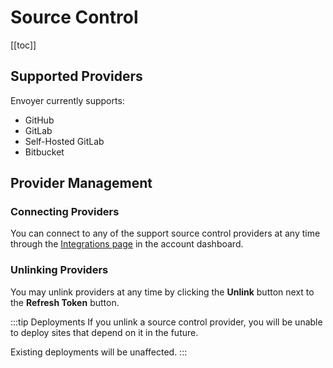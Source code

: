 # Source Control

[[toc]]

## Supported Providers

Envoyer currently supports:

- GitHub
- GitLab
- Self-Hosted GitLab
- Bitbucket

## Provider Management

### Connecting Providers

You can connect to any of the support source control providers at any time through the [Integrations page](https://envoyer.io/user/profile#/integrations) in the account dashboard.

### Unlinking Providers

You may unlink providers at any time by clicking the **Unlink** button next to the **Refresh Token** button. 

:::tip Deployments
If you unlink a source control provider, you will be unable to deploy sites that depend on it in the future.

Existing deployments will be unaffected.
:::
